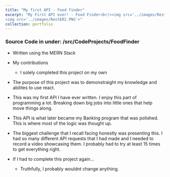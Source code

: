 ```yaml
---
title: "My first API - Food finder"
excerpt: "My First API ever! - Food Finder<br/><img src='../images/RestER.PNG'>
<img src='../images/RestER2.PNG'>"
collection: portfolio
---
```

### Source Code in under: /src/CodeProjects/FoodFinder
- Written using the MERN Stack
-  My contributions 
    - I solely completed this project on my own
- The purpose of this project was to demonstraight my knowledge and abilites to use react.
- This was my first API I have ever written. I enjoy this part of programming a lot. Breaking down big jobs into little ones that help move things along. 
- This API is what later became my Banking program that was polished. This is where most of the logic was thought up.  

- The biggest challenge that I recall facing honestly was presenting this. I had so many different API requests that I had made and I needed to record a video showcasing them. I probably had to try at least 15 times to get everything right. 
- If I had to complete this project again...
    - Truthfully, I probably wouldnt change anything. 
    
